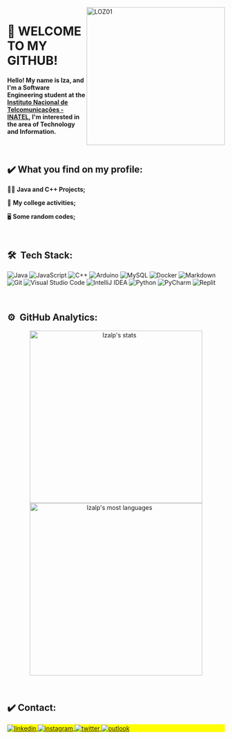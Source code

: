 <img align ="right" alt="LOZ01" height="320" src="https://user-images.githubusercontent.com/102091381/213921754-a1f202a2-f08d-4935-9341-b6a0a40a62ae.gif">
 
<h1 align="left">  🚀 WELCOME TO MY GITHUB! 
 
 </br> 
 
#### Hello! My name is Iza, and I'm a Software Engineering student at the [Instituto Nacional de Telcomunicações - INATEL](https://inatel.br/home/), I'm interested in the area of Technology and Information. 
 
 </br>
 
##  ✔️ What you find on my profile:

👩‍💻 **Java and C++ Projects;**

📑️ **My college activities;**

🖥️ **Some random codes;**

<br>
 
## 🛠 &nbsp;Tech Stack:
![Java](https://img.shields.io/badge/java-%23ED8B00.svg?style=for-the-badge&logo=java&logoColor=white)
![JavaScript](https://img.shields.io/badge/javascript-%23323330.svg?style=for-the-badge&logo=javascript&logoColor=%23F7DF1E)
![C++](https://img.shields.io/badge/c++-%2300599C.svg?style=for-the-badge&logo=c%2B%2B&logoColor=white)
![Arduino](https://img.shields.io/badge/-Arduino-00979D?style=for-the-badge&logo=Arduino&logoColor=white)
![MySQL](https://img.shields.io/badge/mysql-%2300f.svg?style=for-the-badge&logo=mysql&logoColor=white)
![Docker](https://img.shields.io/badge/docker-%230db7ed.svg?style=for-the-badge&logo=docker&logoColor=white)
![Markdown](https://img.shields.io/badge/Markdown-000000?style=for-the-badge&logo=markdown&logoColor=white)
![Git](https://img.shields.io/badge/GIT-E44C30?style=for-the-badge&logo=git&logoColor=white)
![Visual Studio Code](https://img.shields.io/badge/Visual%20Studio%20Code-0078d7.svg?style=for-the-badge&logo=visual-studio-code&logoColor=white)
![IntelliJ IDEA](https://img.shields.io/badge/IntelliJIDEA-000000.svg?style=for-the-badge&logo=intellij-idea&logoColor=white)
![Python](https://img.shields.io/badge/python-3670A0?style=for-the-badge&logo=python&logoColor=ffdd54)
![PyCharm](https://img.shields.io/badge/pycharm-143?style=for-the-badge&logo=pycharm&logoColor=black&color=black&labelColor=green)
![Replit](https://img.shields.io/badge/Replit-DD1200?style=for-the-badge&logo=Replit&logoColor=white)

 
<br>

## ⚙️ &nbsp;GitHub Analytics:
<p align="center">
<img width="400em" src="https://github-readme-stats.vercel.app/api?username=Izalp&show_icons=true&theme=dracula" alt="Izalp's stats"/>
<img width="400em" src="https://github-readme-stats.vercel.app/api/top-langs/?username=Izalp&layout=compact&theme=dracula" alt="Izalp's most languages"/>
</p>

<br>

## ✔️ Contact:

<p align="left" style="background:yellow">
 


<a href="https://www.linkedin.com/in/iza-lopes-065b81204/" target="_blank">
  <img align="center" src="https://img.shields.io/badge/linkedin-%230077B5.svg?style=for-the-badge&logo=linkedin&logoColor=white" alt="linkedin"/>
</a>
<a href="https://instagram.com/izallopes_" target="_blank">
 <img align="center" src="https://img.shields.io/badge/Instagram-%23E4405F.svg?style=for-the-badge&logo=Instagram&logoColor=white" alt="instagram"/>
</a>
<a href="https://twitter.com/izallopes_" target="_blank">
 <img align="center" src="https://img.shields.io/badge/Twitter-%231DA1F2.svg?style=for-the-badge&logo=Twitter&logoColor=white" alt="twitter"/>
 </a>
<a href="iza.lopes@ges.inatel.br" target="_blank">
  <img align="center" src="https://img.shields.io/badge/Microsoft_Outlook-0078D4?style=for-the-badge&logo=microsoft-outlook&logoColor=white" alt="outlook"/>
</a>
</p>
